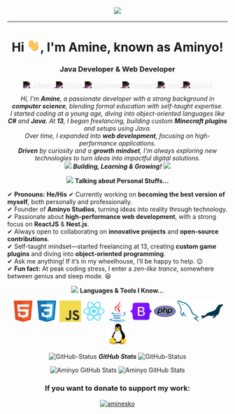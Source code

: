 <p align="center">
  <img src="https://github.com/thompsonemerson/thompsonemerson/raw/master/cover-thompson.png" height="200"/>
</p>
<hr>

<h1 align="center">Hi <img src="https://raw.githubusercontent.com/ABSphreak/ABSphreak/master/gifs/Hi.gif" width="30px">, I'm Amine, known as Aminyo!</h1>
<h3 align="center">Java Developer & Web Developer</h3>

<p align="center">
  <a href="https://www.linkedin.com/" target="blank">
    <img align="center" src="https://cdn.jsdelivr.net/npm/simple-icons@3.0.1/icons/linkedin.svg" alt="LinkedIn" height="30" width="40" style="filter: invert(100%);" />
  </a>
  <a href="https://github.com/aminyodev" target="blank">
    <img align="center" src="https://cdn.jsdelivr.net/npm/simple-icons@3.0.1/icons/github.svg" alt="GitHub" height="30" width="40" style="filter: invert(100%);" />
  </a>
  <a href="https://www.instagram.com/xly.amine" target="blank">
    <img align="center" src="https://cdn.jsdelivr.net/npm/simple-icons@3.0.1/icons/instagram.svg" alt="Instagram" height="30" width="40" style="filter: invert(100%);" />
  </a>
  <a href="https://t.me/Aminesko" target="blank">
    <img align="center" src="https://cdn.jsdelivr.net/npm/simple-icons@3.0.1/icons/telegram.svg" alt="Telegram" height="30" width="40" style="filter: invert(100%);" />
  </a>
  <a href="mailto:aminyo.dev@outlook.it">
    <img align="center" src="https://simpleicons.org/icons/gmail.svg" alt="Gmail" height="30" width="40" style="filter: invert(100%);" />
  </a>
  <a href="https://discord.com/users/dev.aminyo" target="blank">
    <img align="center" src="https://cdn.jsdelivr.net/npm/simple-icons@3.0.1/icons/discord.svg" alt="Discord" height="30" width="40" style="filter: invert(100%);" />
  </a>
</p>

<p align="center">
  <em>
    Hi, I'm <b>Amine</b>, a passionate developer with a strong background in <b>computer science</b>, blending formal education with self-taught expertise.<br>
    I started coding at a young age, diving into object-oriented languages like <b>C#</b> and <b>Java</b>. At <b>13</b>, I began freelancing, building custom <b>Minecraft plugins</b> and setups using Java.<br>
    Over time, I expanded into <b>web development</b>, focusing on high-performance applications.<br>
    <b>Driven</b> by curiosity and a <b>growth mindset</b>, I'm always exploring new technologies to turn ideas into impactful digital solutions.
  </em>
  <br>
  <img src="https://media.giphy.com/media/VgCDAzcKvsR6OM0uWg/giphy.gif" width="50" /> <b><i>Building, Learning & Growing!</i></b> <img src="https://media.giphy.com/media/7j2hfyeVcDtf2/giphy.gif" width="50" />
</p>

<p align="center">
  <img src="https://media.giphy.com/media/ObNTw8Uzwy6KQ/giphy.gif" width="30px">&nbsp;<b>Talking about Personal Stuffs...</b>
</p>

✔ **Pronouns:** <b>He/His</b> 
✔ Currently working on <b>becoming the best version of myself</b>, both personally and professionally.  
✔ Founder of <b>Aminyo Studios</b>, turning ideas into reality through technology.  
✔ Passionate about <b>high-performance web development</b>, with a strong focus on <b>ReactJS</b> & <b>Nest.js</b>.  
✔ Always open to collaborating on <b>innovative projects</b> and <b>open-source contributions</b>.  
✔ Self-taught mindset—started freelancing at 13, creating <b>custom game plugins</b> and diving into <b>object-oriented programming</b>.  
✔ Ask me anything! If it’s in my wheelhouse, I’ll be happy to help. 😉  
✔ <b>Fun fact:</b> At peak coding stress, I enter a *zen-like trance*, somewhere between genius and sleep mode. 😆  

<p align="center">
  <img src="https://media.giphy.com/media/ObNTw8Uzwy6KQ/giphy.gif" width="30px">&nbsp;<b>Languages & Tools I Know...</b>
</p>

<p align="center">
  <code><img height="50" src="https://raw.githubusercontent.com/devicons/devicon/master/icons/html5/html5-original.svg"></code>
  <code><img height="50" src="https://raw.githubusercontent.com/devicons/devicon/master/icons/css3/css3-original.svg"></code>
  <code><img height="50" src="https://raw.githubusercontent.com/devicons/devicon/master/icons/javascript/javascript-original.svg"></code>
  <code><img height="50" src="https://raw.githubusercontent.com/devicons/devicon/master/icons/react/react-original.svg"></code>
  <code><img height="50" src="https://raw.githubusercontent.com/devicons/devicon/master/icons/java/java-original.svg"></code>
  <code><img height="50" src="https://raw.githubusercontent.com/devicons/devicon/master/icons/bootstrap/bootstrap-original.svg"></code>
  <code><img height="50" src="https://raw.githubusercontent.com/devicons/devicon/master/icons/php/php-original.svg"></code>
  <code><img height="50" src="https://raw.githubusercontent.com/devicons/devicon/master/icons/mysql/mysql-original.svg"></code>
  <code><img height="50" src="https://raw.githubusercontent.com/devicons/devicon/master/icons/mariadb/mariadb-original.svg"></code>
  <code><img height="50" src="https://raw.githubusercontent.com/devicons/devicon/master/icons/linux/linux-original.svg"></code>
</p>

<p align="center">
  <img src="https://media.giphy.com/media/8UHRm5oY4k4FDxq5QG/giphy.gif" width="30px" alt="GitHub-Status"/>&nbsp;<i><b>GitHub Stats</b></i>&nbsp;<img src="https://media.giphy.com/media/8UHRm5oY4k4FDxq5QG/giphy.gif" width="30px" alt="GitHub-Status"/>
</p>

<p align="center">
  <img src="https://github-readme-stats.vercel.app/api/top-langs?username=aminyodev&show_icons=true&locale=en&layout=compact" alt="Aminyo GitHub Stats" />
  <img src="https://github-readme-stats.vercel.app/api?username=aminyodev&show_icons=true&locale=en" alt="Aminyo GitHub Stats" />
</p>

<h3 align="center">If you want to donate to support my work:</h3>
<p align="center">
  <a href="https://www.buymeacoffee.com/aminyodev"> 
    <img src="https://cdn.buymeacoffee.com/buttons/v2/default-yellow.png" height="50" width="210" alt="aminesko" />
  </a>
</p>
